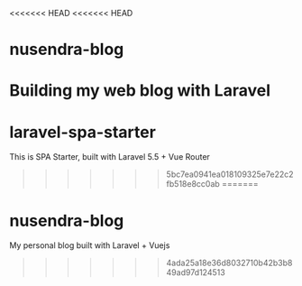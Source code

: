 <<<<<<< HEAD
<<<<<<< HEAD
# nusendra-blog
Building my web blog with Laravel
=======
# laravel-spa-starter
This is SPA Starter, built with Laravel 5.5 + Vue Router
>>>>>>> 5bc7ea0941ea018109325e7e22c2fb518e8cc0ab
=======
# nusendra-blog
My personal blog built with Laravel + Vuejs
>>>>>>> 4ada25a18e36d8032710b42b3b849ad97d124513
